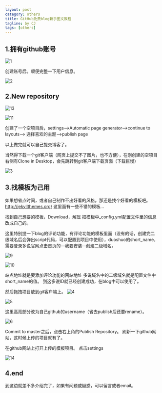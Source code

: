 ```yaml
---
layout: post
category: others
title: GitHub免费blog新手图文教程
tagline: by CJ
tags: [others]
---
```

  
## 1.拥有github账号

![1](http://charlescj.github.io/assets/themes/Snail/img/firstGitHubBlog/1.png)

  创建账号后。顺便完整一下用户信息。

<!--more-->

![2](http://charlescj.github.io/assets/themes/Snail/img/firstGitHubBlog/2.png)
  
## 2.New repository

![13](http://charlescj.github.io/assets/themes/Snail/img/firstGitHubBlog/13.jpg)

![11](http://charlescj.github.io/assets/themes/Snail/img/firstGitHubBlog/11.png)

  创建了一个空项目后，settings-->Automatic page generator-->continue to layouts-->
  选择喜欢的主题-->publish page

  以上做完就可以自己提交博客了。

  当然得下载一个git客户端（网页上提交不了图片，也不方便），在刚创建的空项目右侧有Clone in Desktop，会先跳转到git客户端下载页面（下载巨慢）

![3](http://charlescj.github.io/assets/themes/Snail/img/firstGitHubBlog/3.png)

## 3.找模板为己用
如果想省点时间，或者自己制作不出好看的风格。那还是找个好看的模板吧。
http://jekyllthemes.org/
这里面有一些不错的模板…

找到自己想要的模板，Download，解压
把模板中_config.yml配置文件里的信息改成自己的。

这里特别提一下blog的评论功能，有评论功能的模板里面（没有的话，创建完二级域名后会弹出script代码，可以配置到项目中使用），duoshuo的short_name，需要登录多说官网点击首页的—我要安装--创建二级域名。

![9](http://charlescj.github.io/assets/themes/Snail/img/firstGitHubBlog/9.jpg)

![10](http://charlescj.github.io/assets/themes/Snail/img/firstGitHubBlog/10.jpg)

站点地址就是要添加评论功能的网站地址
多说域名中的二级域名就是配置文件中short_name的值。
到这多说ID就已经创建成功，在blog中可以使用了。

然后拖拽项目放到git客户端上。
![4](http://charlescj.github.io/assets/themes/Snail/img/firstGitHubBlog/4.png)

![5](http://charlescj.github.io/assets/themes/Snail/img/firstGitHubBlog/5.png)

这里高亮部分改为自己github的username（省去publish后还要rename）。

![6](http://charlescj.github.io/assets/themes/Snail/img/firstGitHubBlog/6.png)

Commit to master之后，点击右上角的Publish Repository。
刷新一下github网站，这时候上传的项目就有了。

在github网站上打开上传的模板项目。
点击settings

![14](http://charlescj.github.io/assets/themes/Snail/img/firstGitHubBlog/14.png)

## 4.end

到这边就差不多介绍完了，如果有问题或疑惑，可以留言或者email。
